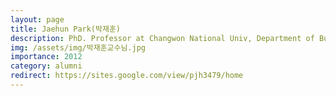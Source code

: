```yaml
---
layout: page
title: Jaehun Park(박재훈)
description: PhD. Professor at Changwon National Univ, Department of Business Administration
img: /assets/img/박재훈교수님.jpg
importance: 2012
category: alumni
redirect: https://sites.google.com/view/pjh3479/home
---
```

